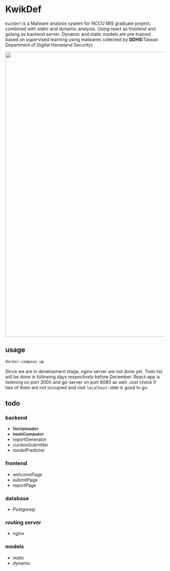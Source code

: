 # KwikDef

```KwikDef``` is a Malware analysis system for NCCU MIS graduate project, combined with static and dynamic analysis. Using react as frontend and golang as backend server. Dynamic and static models are pre-trained based on supervised learning using malwares collected by **DDHS**(Taiwan Department of Digital Homeland Security)

<img src=https://github.com/nathan-tw/KwikDef/blob/master/system_metadata/arch.png width="900">


## usage

```zsh
docker-compose up
```
Since we are in development stage, nginx server are not done yet. Todo list will be done in following days respectively before December. React-app is listening on port 3000 and go-server on port 8080 as well. Just check if two of them are not occupied and visit ```localhost:3000``` is good to go.


## todo 

### backend

- <del> fileUploader
- <del> hashComputer
- reportGenerator
- cuckooSubmitter
- modelPredictor

### frontend

- welcomePage
- submitPage
- reportPage

### database

- Postgresql

### routing server

- nginx

### models

- static
- dynamic
